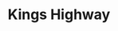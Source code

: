 ---
slug: acp-kings-highway
title: Kings Highway
address: 3245 Nostrand Ave.
state: New York
stateAbbreviation: NY
city: Brooklyn
postal: 11229
url: (https://www.radnet.com/lhr-acpny/locations/acp-kings-highway)
htmlHead:    null
body:    null
appointmentUrl: (https://www.radnet.com/lenox-hill-radiology/for-patients/request-appointment)
walkInTitle: Walk-In Hours
walkInDetails: Mon - Fri | 8:00 am - 4:00 pm
places:
- {
    name: "Lenox Hill Radiology | Kings Highway",
    longitude: -73.942350000000,
    latitude: 40.604670000000,
}
---